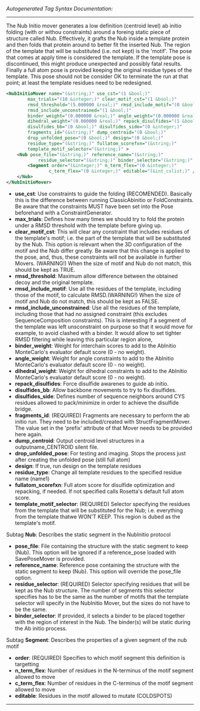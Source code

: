 <!-- THIS IS AN AUTOGENERATED FILE: Don't edit it directly, instead change the schema definition in the code itself. -->

_Autogenerated Tag Syntax Documentation:_

---
The Nub Initio mover generates a low definition (centroid level) ab initio folding (with or withou constraints) around a foreing static piece of structure called Nub. Effectively, it grafts the Nub inside a template protein and then folds that protein around to better fit the inserted Nub. The region of the template that will be substituted (i.e. not kept) is the 'motif'. The pose that comes at apply time is considered the template. If the template pose is discontinued, this might produce unexpected and possibly fatal results. Finally a full atom pose is provided keeping the original residue types of the template. This pose should not be consider OK to terminate the run at that point; at least the template residues need to be redesigned.

```xml
<NubInitioMover name="(&string;)" use_cst="(1 &bool;)"
        max_trials="(10 &integer;)" clear_motif_cst="(1 &bool;)"
        rmsd_threshold="(5.000000 &real;)" rmsd_include_motif="(0 &bool;)"
        rmsd_include_unconstrained="(1 &bool;)"
        binder_weight="(0.000000 &real;)" angle_weight="(0.000000 &real;)"
        dihedral_weight="(0.000000 &real;)" repack_disulfides="(1 &bool;)"
        disulfides_bb="(0 &bool;)" disulfides_side="(0 &integer;)"
        fragments_id="(&string;)" dump_centroid="(0 &bool;)"
        drop_unfolded_pose="(0 &bool;)" design="(0 &bool;)"
        residue_type="(&string;)" fullatom_scorefxn="(&string;)"
        template_motif_selector="(&string;)" >
    <Nub pose_file="(&string;)" reference_name="(&string;)"
            residue_selector="(&string;)" binder_selector="(&string;)" >
        <Segment order="(&integer;)" n_term_flex="(0 &integer;)"
                c_term_flex="(0 &integer;)" editable="(&int_cslist;)" />
    </Nub>
</NubInitioMover>
```

-   **use_cst**: Use constraints to guide the folding (RECOMENDED). Basically this is the difference between running ClassicAbinitio or FoldConstraints. Be aware that the constraints MUST have been set into the Pose beforehand with a ConstraintGenerator.
-   **max_trials**: Defines how many times we should try to fold the protein under a RMSD threshold with the template before giving up.
-   **clear_motif_cst**: This will clear any constraint that includes residues of the template's motif; i.e. the part of the template that will be substituted by the Nub. This option is relevant when the 3D configuration of the motif and the Nub differ greatly. Be aware that this change is applied to the pose, and, thus, these constraints will not be available in further Movers. (WARNING!) When the size of motif and Nub do not match, this should be kept as TRUE.
-   **rmsd_threshold**: Maximum allow difference between the obtained decoy and the original template.
-   **rmsd_include_motif**: Use all the residues of the template, including those of the motif, to calculate RMSD.(WARNING!) When the size of motif and Nub do not match, this should be kept as FALSE.
-   **rmsd_include_unconstrained**: Use all the residues of the template, including those that had no assigned constraint (this excludes SequenceComposition constraints). This is interesting if a segment of the template was left unsconstraint on purpose so that it would move for example, to avoid clashed with a binder. It would allow to set tighter RMSD filtering while leaving this particular region alone,
-   **binder_weight**: Weight for interchain scores to add to the AbInitio MonteCarlo's evaluator default score (0 - no weight).
-   **angle_weight**: Weight for angle constraints to add to the AbInitio MonteCarlo's evaluator default score (0 - no weight).
-   **dihedral_weight**: Weight for dihedral constraints to add to the AbInitio MonteCarlo's evaluator default score (0 - no weight).
-   **repack_disulfides**: Force disulfide awarenes to guide ab initio.
-   **disulfides_bb**: Allow backbone movements to try to fix disulfides.
-   **disulfides_side**: Defines number of sequence neighbors around CYS residues allowed to pack/minimize in order to achieve the disulfide bridge.
-   **fragments_id**: (REQUIRED) Fragments are necessary to perform the ab initio run. They need to be included/created with StructFragmentMover. The value set in the 'prefix' attribute of that Mover needs to be provided here again.
-   **dump_centroid**: Output centroid level structures in a outputname_CENTROID silent file.
-   **drop_unfolded_pose**: For testing and imaging. Stops the process just after creating the unfolded pose (still full atom)
-   **design**: If true, run design on the template residues
-   **residue_type**: Change all template residues to the specified residue name (name1)
-   **fullatom_scorefxn**: Full atom score for disulfide optimization and repacking, if needed. If not specified calls Rosetta's default full atom score.
-   **template_motif_selector**: (REQUIRED) Selector specifying the residues from the template that will be substituted for the Nub; i.e. everything from the template thatwe WON'T KEEP. This region is dubed as the template's motif.


Subtag **Nub**:   Describes the static segment in the NubInitio protocol

-   **pose_file**: File containing the structure with the static segment to keep (Nub). This option will be ignored if a reference_pose loaded with SavePoseMover is provided.
-   **reference_name**: Reference pose containing the structure with the static segment to keep (Nub). This option will override the pose_file option.
-   **residue_selector**: (REQUIRED) Selector specifying residues that will be kept as the Nub structure. The number of segments this selector specifies has to be the same as the number of motifs that the template selector will specify in the NubInitio Mover, but the sizes do not have to be the same.
-   **binder_selector**: If provided, it selects a binder to be placed together with the region of interest in the Nub. The binder(s) will be static during the Ab initio process.


Subtag **Segment**:   Describes the properties of a given segment of the nub motif

-   **order**: (REQUIRED) Specifies to which motif segment this definition is targetting
-   **n_term_flex**: Number of residues in the N-terminus of the motif segment allowed to move
-   **c_term_flex**: Number of residues in the C-terminus of the motif segment allowed to move
-   **editable**: Residues in the motif allowed to mutate (COLDSPOTS)

---
